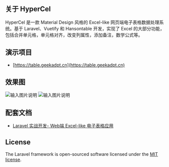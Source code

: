 


## 关于 HyperCel

HyperCel 是一款 Material Design 风格的 Excel-like 网页端电子表格数据处理系统。基于 Laravel、Vuetify 和 Hansontable 开发，实现了 Excel 的大部分功能，包括合并单元格，单元格对齐，改变列属性，添加备注，数学公式等。
## 演示项目
- [https://table.geekadpt.cn](https://table.geekadpt.cn)
## 效果图
![输入图片说明](https://images.gitee.com/uploads/images/2020/0620/135806_fb6fd653_2215545.gif "Peek2020-02-0603-20.gif")
![输入图片说明](https://hyper.geekadpt.cn/image/Peek2020-02-0604-48.gif "在这里输入图片标题")

## 配套文档
- [Laravel 实战开发- Web端 Excel-like 电子表格应用](https://www.kancloud.cn/tiaohuaren/hypercell)

## License

The Laravel framework is open-sourced software licensed under the [MIT license](https://opensource.org/licenses/MIT).

